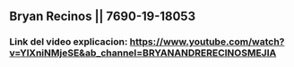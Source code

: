 ## Bryan Recinos || 7690-19-18053 
### Link del video explicacion: https://www.youtube.com/watch?v=YlXniNMjeSE&ab_channel=BRYANANDRERECINOSMEJIA
